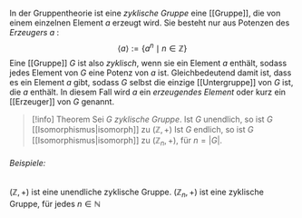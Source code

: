 In der Gruppentheorie ist eine *zyklische Gruppe* eine [[Gruppe]], die von einem einzelnen Element $a$ erzeugt wird. Sie besteht nur aus Potenzen des *Erzeugers* $a$ :
$$\left\langle a \right\rangle := \lbrace a^n \mid n \in \mathbb Z \rbrace$$
Eine [[Gruppe]] $G$ ist also *zyklisch*, wenn sie ein Element $a$ enthält, sodass jedes Element von $G$ eine Potenz von $a$ ist. Gleichbedeutend damit ist, dass es ein Element $a$ gibt, sodass $G$ selbst die einzige [[Untergruppe]] von $G$ ist, die $a$ enthält. In diesem Fall wird $a$ ein _erzeugendes Element_ oder kurz ein [[Erzeuger]] von $G$ genannt.


>[!info] Theorem 
>Sei $G$ *zyklische Gruppe*. Ist $G$ unendlich, so ist $G$ [[Isomorphismus|isomorph]] zu $(\mathbb Z, +)$ Ist $G$ endlich, so ist $G$ [[Isomorphismus|isomorph]] zu $(\mathbb Z_n, +)$, für  $n = |G|$.

###### Beispiele:
$(\mathbb Z, +)$ ist eine unendliche zyklische Gruppe.
$(\mathbb Z_n, +)$ ist eine zyklische Gruppe, für jedes $n ∈ \mathbb N$
